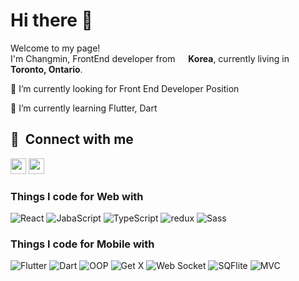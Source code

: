 <h1>Hi there 👋</h1>

<p>Welcome to my page! </br> I'm Changmin, FrontEnd developer from <img src="https://user-images.githubusercontent.com/34693560/168000779-c04abf05-4ac4-43d8-a143-b0ea3ffe3ccf.png" width="13"/> <b>Korea</b>, currently living in <img src="https://user-images.githubusercontent.com/34693560/168000843-68306ff1-2ef8-4c1f-83c7-030c89d53834.png" width="13"/> <b>Toronto, Ontario</b>. </p>


<p>
🔭 I’m currently looking for Front End Developer Position
</p>
<p>
 🌱 I’m currently learning Flutter, Dart
</p>


  
<h2>🔗 &nbsp;Connect with me</h2>

<p>
  <a href="https://www.linkedin.com/in/changminshin" target="_blank"><img src="https://img.shields.io/badge/linkedin-%230077B5.svg?&style=for-the             badge&logo=linkedin&logoColor=white" height=25></a> 
  <a href="https://www.instagram.com/toute.la.vie__min/" target="_blank"><img src="https://img.shields.io/badge/instagram-%23E4405F.svg?&style=for-the-badge&logo=instagram&logoColor=white" height=25></a> 

</p>  
  
<h3>Things I code for Web with</h3>
<p>
  <img alt="React" src="https://img.shields.io/badge/-React-45b8d8?style=flat-square&logo=react&logoColor=white" />
  <img alt="JabaScript" src="https://img.shields.io/badge/-JavaScript-E34F26?style=flat-square&logo=javascript&logoColor=white" />
  <img alt="TypeScript" src="https://img.shields.io/badge/-TypeScript-007ACC?style=flat-square&logo=typescript&logoColor=white" />
  <img alt="redux" src="https://img.shields.io/badge/-Redux-764ABC?style=flat-square&logo=redux&logoColor=white" />
  <img alt="Sass" src="https://img.shields.io/badge/-Sass-CC6699?style=flat-square&logo=sass&logoColor=white" />
</p>

<h3>Things I code for Mobile with</h3>
<p>
  <img alt="Flutter" src="https://img.shields.io/badge/-Flutter-E34F26?style=flat-square&logo=Flutter&logoColor=white" />
  <img alt="Dart" src="https://img.shields.io/badge/-Dart-E34F26?style=flat-square&logo=dart&logoColor=white" />
  <img alt="OOP" src="https://img.shields.io/badge/-OOP-2088FF?style=flat-square&logo=oop&logoColor=white" />
  <img alt="Get X" src="https://img.shields.io/badge/-GetX-764ABC?style=flat-square&logo=getx&logoColor=white" />
  <img alt="Web Socket" src="https://img.shields.io/badge/-WebSocket-007ACC?style=flat-square&logo=websocket&logoColor=white" />
  <img alt="SQFlite" src="https://img.shields.io/badge/-SQFlite-CC6699?style=flat-square&logo=SQFlite&logoColor=white" />
  <img alt="MVC" src="https://img.shields.io/badge/-MVC-F05032?style=flat-square&logo=mvc&logoColor=white" />
</p>
